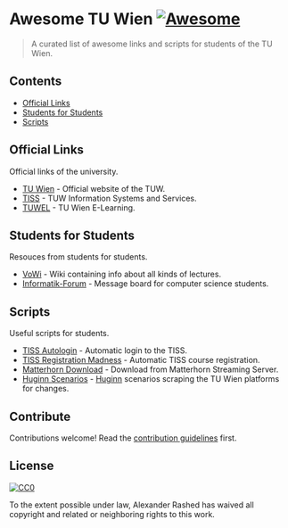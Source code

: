 # Awesome TU Wien [![Awesome](https://cdn.rawgit.com/sindresorhus/awesome/d7305f38d29fed78fa85652e3a63e154dd8e8829/media/badge.svg)](https://github.com/sindresorhus/awesome)

> A curated list of awesome links and scripts for students of the TU Wien.


## Contents

- [Official Links](#official-links)
- [Students for Students](#students-for-students)
- [Scripts](#scripts)


## Official Links

Official links of the university.

- [TU Wien](https://www.tuwien.ac.at/) - Official website of the TUW.
- [TISS](https://tiss.tuwien.ac.at/) - TUW Information Systems and Services.
- [TUWEL](https://tuwel.tuwien.ac.at/) - TU Wien E-Learning.


## Students for Students

Resouces from students for students.

- [VoWi](https://vowi.fsinf.at/) - Wiki containing info about all kinds of lectures.
- [Informatik-Forum](https://www.informatik-forum.at/) - Message board for computer science students.


## Scripts

Useful scripts for students.

- [TISS Autologin](https://github.com/strassl/tiss-autologin) - Automatic login to the TISS.
- [TISS Registration Madness](https://github.com/JuHwon/tiss-registration-madness) - Automatic TISS course registration.
- [Matterhorn Download](https://github.com/Lukas0907/matterhorn) - Download from Matterhorn Streaming Server.
- [Huginn Scenarios](https://github.com/alexrashed/tuw-huginn) - [Huginn](https://github.com/huginn/huginn/) scenarios scraping the TU Wien platforms for changes.



## Contribute

Contributions welcome! Read the [contribution guidelines](contributing.md) first.


## License

[![CC0](http://mirrors.creativecommons.org/presskit/buttons/88x31/svg/cc-zero.svg)](http://creativecommons.org/publicdomain/zero/1.0)

To the extent possible under law, Alexander Rashed has waived all copyright and related or neighboring rights to this work.
